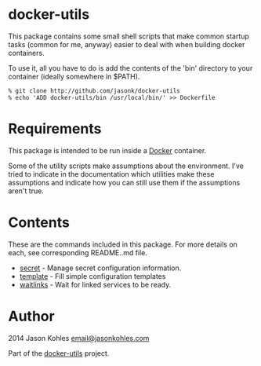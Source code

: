 docker-utils
============

This package contains some small shell scripts that make common startup tasks
(common for me, anyway) easier to deal with when building docker containers.

To use it, all you have to do is add the contents of the 'bin' directory to
your container (ideally somewhere in $PATH).

    % git clone http://github.com/jasonk/docker-utils
    % echo 'ADD docker-utils/bin /usr/local/bin/' >> Dockerfile

Requirements
============

This package is intended to be run inside a [Docker](http://docker.io)
container.

Some of the utility scripts make assumptions about the environment.  I've tried
to indicate in the documentation which utilities make these assumptions and
indicate how you can still use them if the assumptions aren't true.

Contents
========

These are the commands included in this package.  For more details on each, see
corresponding README.<command>.md file.

  * [secret](./README.secret.md) - Manage secret configuration information.
  * [template](./README.template.md) - Fill simple configuration templates
  * [waitlinks](./README.waitlinks.md) - Wait for linked services to be ready.

Author
======

2014 Jason Kohles <email@jasonkohles.com>

Part of the [docker-utils](http://github.com/jasonk/docker-utils) project.
